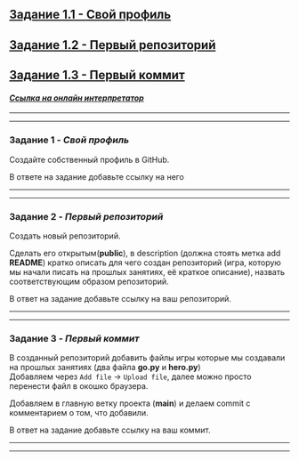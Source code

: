 ## [Задание 1.1 - Свой профиль](#task_1)
## [Задание 1.2 - Первый репозиторий](#task_2)
## [Задание 1.3 - Первый коммит](#task_3)

#### [_Ссылка на онлайн интерпретатор_](https://www.online-python.com/)
_________________________________________
_________________________________________
### Задание 1 - _Свой профиль_ <a name="task_1"></a>
Создайте собственный профиль в GitHub. 

В ответе на задание добавьте ссылку на него

_________________________________________
_________________________________________
### Задание 2 - _Первый репозиторий_ <a name="task_2"></a>
Создать новый репозиторий. 

Сделать его открытым(**public**), в description (должна стоять метка add **README**) 
кратко описать для чего создан репозиторий 
(игра, которую мы начали писать на прошлых занятиях, её краткое описание), 
назвать соответствующим образом репозиторий.

В ответ на задание добавьте ссылку на ваш репозиторий.

_________________________________________
_________________________________________

### Задание 3 - _Первый коммит_ <a name="task_3"></a>
В созданный репозиторий добавить файлы игры которые мы создавали на прошлых занятиях 
(два файла **go.py** и **hero.py**)   
Добавляем через `Add file` -> `Upload file`, далее можно просто перенести файл в окошко браузера. 

Добавляем в главную ветку проекта (**main**) и делаем commit с комментарием о том, что добавили.

В ответ на задание добавьте ссылку на ваш коммит.

_________________________________________
_________________________________________